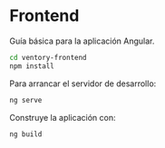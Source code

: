 # Frontend

Guía básica para la aplicación Angular.

```bash
cd ventory-frontend
npm install
```

Para arrancar el servidor de desarrollo:

```bash
ng serve
```

Construye la aplicación con:

```bash
ng build
```

